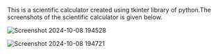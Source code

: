 This is a scientific calculator created using tkinter library of python.The screenshots of the scientific calculator is given below.

![Screenshot 2024-10-08 194528](https://github.com/user-attachments/assets/4f3ce6d9-b0e9-4de5-910b-36359f56d1e9)

![Screenshot 2024-10-08 194721](https://github.com/user-attachments/assets/850b63e5-5ccd-4b82-b2eb-9690d3757edf)

